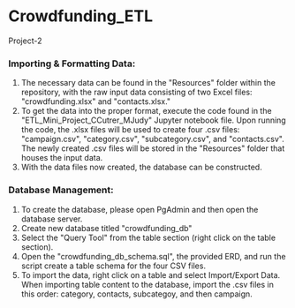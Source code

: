 # Crowdfunding_ETL
Project-2

### Importing & Formatting Data: 
1. The necessary data can be found in the "Resources" folder within the repository, with the raw input data consisting of two Excel files: "crowdfunding.xlsx" and "contacts.xlsx." 
2. To get the data into the proper format, execute the code found in the "ETL_Mini_Project_CCutrer_MJudy" Jupyter notebook file. Upon running the code, the .xlsx files will be used to create four .csv files: "campaign.csv", "category.csv", "subcategory.csv", and "contacts.csv". The newly created .csv files will be stored in the "Resources" folder that houses the input data.
3. With the data files now created, the database can be constructed.

### Database Management: 
1. To create the database, please open PgAdmin and then open the database server.
2. Create new database titled "crowdfunding_db"
3. Select the "Query Tool" from the table section (right click on the table section).
4. Open the "crowdfunding_db_schema.sql", the provided ERD, and run the script create a table schema for the four CSV files.
5. To import the data, right click on a table and select Import/Export Data. When importing table content to the database, import the .csv files in this order: category, contacts, subcategoy, and then campaign.

